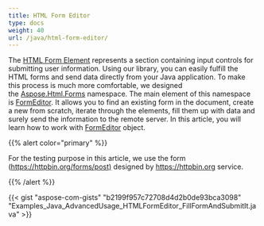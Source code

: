 ```yaml
---
title: HTML Form Editor
type: docs
weight: 40
url: /java/html-form-editor/
---
```


The [HTML Form Element](https://apireference.aspose.com/html/java/com.aspose.html/HTMLFormElement) represents a section containing input controls for submitting user information. Using our library, you can easily fulfill the HTML forms and send data directly from your Java application. To make this process is much more comfortable, we designed the [Aspose.Html.Forms](https://apireference.aspose.com/html/java/com.aspose.html.forms/package-frame) namespace. The main element of this namespace is [FormEditor](https://apireference.aspose.com/html/java/com.aspose.html.forms/FormEditor). It allows you to find an existing form in the document, create a new from scratch, iterate through the elements, fill them up with data and surely send the information to the remote server. In this article, you will learn how to work with [FormEditor](https://apireference.aspose.com/html/java/com.aspose.html.forms/FormEditor) object.

{{% alert color="primary" %}} 

For the testing purpose in this article, we use the form (<https://httpbin.org/forms/post)> designed by <https://httpbin.org> service.

{{% /alert %}} 

{{< gist "aspose-com-gists" "b2199f957c72708d4d2b0de93bca3098" "Examples_Java_AdvancedUsage_HTMLFormEditor_FillFormAndSubmitIt.java" >}}



